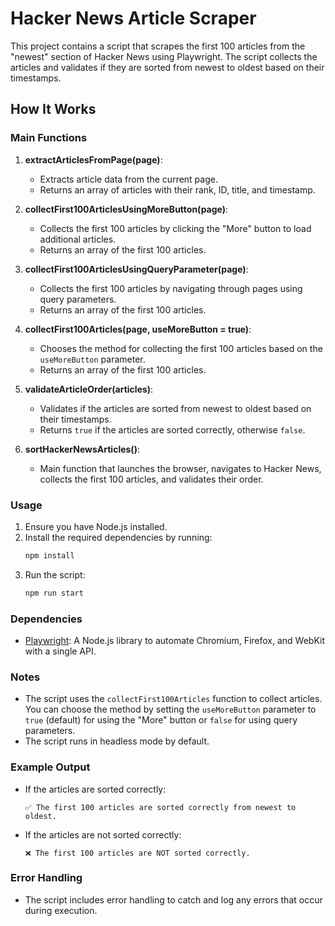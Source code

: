 # Hacker News Article Scraper

This project contains a script that scrapes the first 100 articles from the "newest" section of Hacker News using Playwright. The script collects the articles and validates if they are sorted from newest to oldest based on their timestamps.

## How It Works

### Main Functions

1. **extractArticlesFromPage(page)**:
   - Extracts article data from the current page.
   - Returns an array of articles with their rank, ID, title, and timestamp.

2. **collectFirst100ArticlesUsingMoreButton(page)**:
   - Collects the first 100 articles by clicking the "More" button to load additional articles.
   - Returns an array of the first 100 articles.

3. **collectFirst100ArticlesUsingQueryParameter(page)**:
   - Collects the first 100 articles by navigating through pages using query parameters.
   - Returns an array of the first 100 articles.

4. **collectFirst100Articles(page, useMoreButton = true)**:
   - Chooses the method for collecting the first 100 articles based on the `useMoreButton` parameter.
   - Returns an array of the first 100 articles.

5. **validateArticleOrder(articles)**:
   - Validates if the articles are sorted from newest to oldest based on their timestamps.
   - Returns `true` if the articles are sorted correctly, otherwise `false`.

6. **sortHackerNewsArticles()**:
   - Main function that launches the browser, navigates to Hacker News, collects the first 100 articles, and validates their order.

### Usage

1. Ensure you have Node.js installed.
2. Install the required dependencies by running:
   ```bash
   npm install
   ```
3. Run the script:
   ```bash
   npm run start
   ```

### Dependencies

- [Playwright](https://playwright.dev/): A Node.js library to automate Chromium, Firefox, and WebKit with a single API.

### Notes

- The script uses the `collectFirst100Articles` function to collect articles. You can choose the method by setting the `useMoreButton` parameter to `true` (default) for using the "More" button or `false` for using query parameters.
- The script runs in headless mode by default.

### Example Output

- If the articles are sorted correctly:
  ```
  ✅ The first 100 articles are sorted correctly from newest to oldest.
  ```
- If the articles are not sorted correctly:
  ```
  ❌ The first 100 articles are NOT sorted correctly.
  ```

### Error Handling

- The script includes error handling to catch and log any errors that occur during execution.


